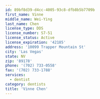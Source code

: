 ```yaml
---
id: 89bf8d39-d4cc-4005-93c8-dfb8b5b7709b
first_name: Vinne
middle_name: Wei-Ying
last_name: Chen
license_type: DDS
license_number: S7-51
license_status: Active
license_expiration: '42185'
address: '10099 Trapper Mountain St'
city: 'Las Vegas'
state: NV
zip: '89178'
phone: '(702) 733-0558'
fax: '(702) 733-1788'
services:
  - dentist
category: dentists
title: 'Vinne Chen'
---
```

